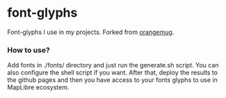 # font-glyphs

Font-glyphs I use in my projects. Forked from [orangemug](https://github.com/orangemug/font-glyphs).

### How to use?
Add fonts in ./fonts/ directory and just run the generate.sh script.
You can also configure the shell script if you want.
After that, deploy the results to the github pages and then you have access to your fonts glyphs to use in MapLibre ecosystem.
